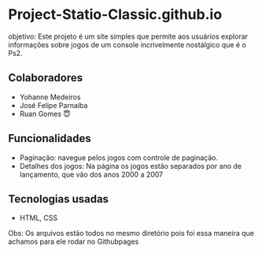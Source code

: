 # Project-Statio-Classic.github.io
objetivo: Este projeto é um site simples que permite aos usuários explorar informações sobre jogos de um console incrivelmente nostálgico que é o Ps2.

## Colaboradores
* Yohanne Medeiros
* José Felipe Parnaíba
* Ruan Gomes 😇

## Funcionalidades
* Paginação: navegue pelos jogos com controle de paginação.
* Detalhes dos jogos: Na página os jogos estão separados por ano de lançamento, que vão dos anos 2000 a 2007 

## Tecnologias usadas
* HTML, CSS

Obs: Os arquivos estão todos no mesmo diretório pois foi essa maneira que achamos para ele rodar no Githubpages
